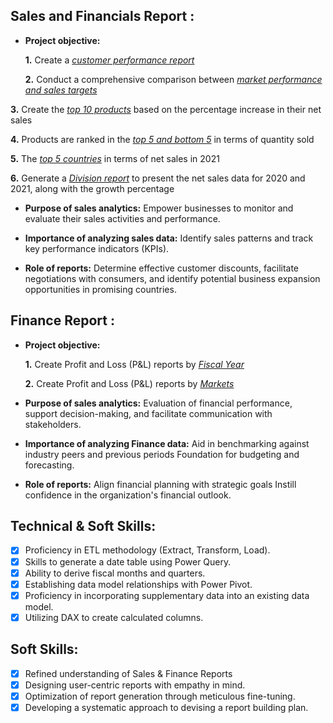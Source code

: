 ## Sales and Financials Report :


- **Project objective:** 

    **1.** Create a _[customer performance report](https://github.com/YatinLokhande/Excel-Sales-and-Financial-Analytics/blob/main/Customer%20Performance%20Report.pdf)_ 

    **2.** Conduct a comprehensive comparison between _[market performance and sales targets](https://github.com/YatinLokhande/Excel-Sales-and-Financial-Analytics/blob/main/Market%20Performance%20vs%20Target.pdf)_

 **3.** Create the _[top 10 products](https://github.com/YatinLokhande/Excel-Sales-and-Financial-Analytics/blob/main/Top%2010%20Products.pdf)_ based on the percentage increase in their net sales

 **4.** Products are ranked in the _[top 5 and bottom 5](https://github.com/YatinLokhande/Excel-Sales-and-Financial-Analytics/blob/main/Top%205%20%26%20Bottom%205.pdf)_ in terms of quantity sold

**5.** The _[top 5 countries](https://github.com/YatinLokhande/Excel-Sales-and-Financial-Analytics/blob/main/Top%205%20Countries%20Net%20Sales.pdf)_ in terms of net sales in 2021

**6.** Generate a _[Division report](https://github.com/YatinLokhande/Excel-Sales-and-Financial-Analytics/blob/main/Division%20Level%20Report.pdf)_ to present the net sales data for 2020 and 2021, along with the growth percentage

- **Purpose of sales analytics:** Empower businesses to monitor and evaluate their sales activities and performance.

- **Importance of analyzing sales data:** Identify sales patterns and track key performance indicators (KPIs).

- **Role of reports:** Determine effective customer discounts, facilitate negotiations with consumers, and identify potential business expansion opportunities in promising countries.


## Finance Report :

- **Project objective:** 

    **1.** Create Profit and Loss (P&L) reports by _[Fiscal Year](https://github.com/YatinLokhande/Excel-Sales-and-Financial-Analytics/blob/main/P%20%26%20L%20Report.pdf)_ 

   **2.** Create Profit and Loss (P&L) reports by _[Markets](https://github.com/YatinLokhande/Excel-Sales-and-Financial-Analytics/blob/main/P%20%26%20L%20Months.pdf)_

- **Purpose of sales analytics:** Evaluation of financial performance, support decision-making, and facilitate communication with stakeholders.

- **Importance of analyzing Finance data:** Aid in benchmarking against industry peers and previous periods Foundation for budgeting and forecasting.

- **Role of reports:** Align financial planning with strategic goals Instill confidence in the organization's financial outlook.


## Technical & Soft Skills:
- [x]	Proficiency in ETL methodology (Extract, Transform, Load).
- [x]	Skills to generate a date table using Power Query.
- [x]	Ability to derive fiscal months and quarters.
- [x]	Establishing data model relationships with Power Pivot.
- [x]	Proficiency in incorporating supplementary data into an existing data model.
- [x]	Utilizing DAX to create calculated columns.

## Soft Skills:
- [x]	Refined understanding of Sales & Finance Reports
- [x]	Designing user-centric reports with empathy in mind.
- [x]	Optimization of report generation through meticulous fine-tuning.
- [x]	Developing a systematic approach to devising a report building plan.
